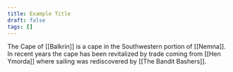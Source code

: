 ```yaml
---
title: Example Title
draft: false
tags: []
---
```

 The Cape of [[Balkrin]] is a cape in the Southwestern portion of [[Nemna]]. In recent years the cape has been revitalized by trade coming from [[Hen Ymorda]] where sailing was rediscovered by [[The Bandit Bashers]]. 